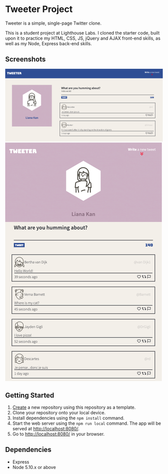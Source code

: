 # Tweeter Project

Tweeter is a simple, single-page Twitter clone.

This is a student project at Lighthouse Labs. I cloned the starter code, built upon it to practice my HTML, CSS, JS, jQuery and AJAX front-end skills, as well as my Node, Express back-end skills.

## Screenshots
!["landscape view"](https://github.com/lianaa98/tweeter/blob/master/docs/landscape.png?raw=true)
!["portrait view"](https://github.com/lianaa98/tweeter/blob/master/docs/portrait.png?raw=true)

## Getting Started

1. [Create](https://docs.github.com/en/repositories/creating-and-managing-repositories/creating-a-repository-from-a-template) a new repository using this repository as a template.
2. Clone your repository onto your local device.
3. Install dependencies using the `npm install` command.
3. Start the web server using the `npm run local` command. The app will be served at <http://localhost:8080/>.
4. Go to <http://localhost:8080/> in your browser.

## Dependencies

- Express
- Node 5.10.x or above
